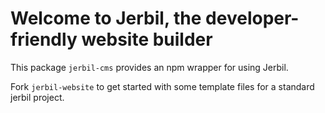 
# Welcome to Jerbil, the developer-friendly website builder

This package `jerbil-cms` provides an npm wrapper for using Jerbil.

Fork `jerbil-website` to get started with some template files for a standard jerbil project.
